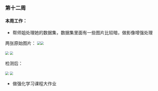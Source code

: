 ### 第十二周

#### 本周工作：

* 帮师姐处理她的数据集，数据集里面有一些图片比较暗，做影像增强处理


两张原始图片：
<img src="./images/original" style="zoom: 67%;" /><img src="./images/original1" style="zoom: 67%;" />

<img src="C:\Users\Wangyachen\Desktop\original.jpg" style="zoom: 67%;" />

<img src="C:\Users\Wangyachen\Desktop\rgb.jpg" style="zoom:67%;" />

检测后：

<img src="C:\Users\Wangyachen\Desktop\test1.jpg" style="zoom:67%;" />

<img src="C:\Users\Wangyachen\Desktop\test2.jpg" style="zoom:67%;" />

* 做强化学习课程大作业




















